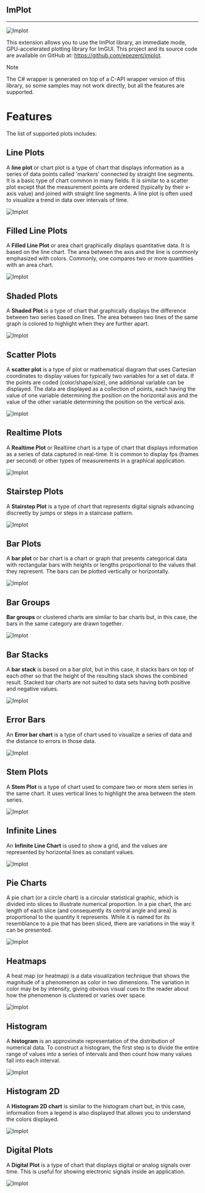 ## ImPlot
---

![Implot](images/ImPlot.png)

This extension allows you to use the ImPlot library, an immediate mode, GPU-accelerated plotting library for ImGUI. This project and its source code are available on GitHub at: https://github.com/epezent/implot.

> [!NOTE]
> The C# wrapper is generated on top of a C-API wrapper version of this library, so some samples may not work directly, but all the features are supported.

# Features

The list of supported plots includes:

## Line Plots

A **line plot** or chart plot is a type of chart that displays information as a series of data points called 'markers' connected by straight line segments. It is a basic type of chart common in many fields. It is similar to a scatter plot except that the measurement points are ordered (typically by their x-axis value) and joined with straight line segments. A line plot is often used to visualize a trend in data over intervals of time.

![Implot](images/LinePlots.png)

## Filled Line Plots

A **Filled Line Plot** or area chart graphically displays quantitative data. It is based on the line chart. The area between the axis and the line is commonly emphasized with colors. Commonly, one compares two or more quantities with an area chart.

![Implot](images/FilledLinePlots.png)

## Shaded Plots

A **Shaded Plot** is a type of chart that graphically displays the difference between two series based on lines. The area between two lines of the same graph is colored to highlight when they are further apart.

![Implot](images/ShadedPlots.png)

## Scatter Plots

A **scatter plot** is a type of plot or mathematical diagram that uses Cartesian coordinates to display values for typically two variables for a set of data. If the points are coded (color/shape/size), one additional variable can be displayed. The data are displayed as a collection of points, each having the value of one variable determining the position on the horizontal axis and the value of the other variable determining the position on the vertical axis.

![Implot](images/ScatterPlots.png)

## Realtime Plots

A **Realtime Plot** or Realtime chart is a type of chart that displays information as a series of data captured in real-time. It is common to display fps (frames per second) or other types of measurements in a graphical application.

![Implot](images/RealtimePlots.png)

## Stairstep Plots

A **Stairstep Plot** is a type of chart that represents digital signals advancing discreetly by jumps or steps in a staircase pattern.

![Implot](images/StairstepPlots.png)

## Bar Plots

A **bar plot** or bar chart is a chart or graph that presents categorical data with rectangular bars with heights or lengths proportional to the values that they represent. The bars can be plotted vertically or horizontally.

![Implot](images/BarPlots.png)

## Bar Groups

**Bar groups** or clustered charts are similar to bar charts but, in this case, the bars in the same category are drawn together.
 
![Implot](images/BarGroups.png)

## Bar Stacks

A **bar stack** is based on a bar plot, but in this case, it stacks bars on top of each other so that the height of the resulting stack shows the combined result. Stacked bar charts are not suited to data sets having both positive and negative values.

![Implot](images/BarStacks.png)

## Error Bars

An **Error bar chart** is a type of chart used to visualize a series of data and the distance to errors in those data.
 
![Implot](images/ErrorBars.png)

## Stem Plots

A **Stem Plot** is a type of chart used to compare two or more stem series in the same chart. It uses vertical lines to highlight the area between the stem series.

![Implot](images/StemPlots.png)

## Infinite Lines

An **Infinite Line Chart** is used to show a grid, and the values are represented by horizontal lines as constant values.

![Implot](images/InfiniteLines.png)

## Pie Charts

A pie chart (or a circle chart) is a circular statistical graphic, which is divided into slices to illustrate numerical proportion. In a pie chart, the arc length of each slice (and consequently its central angle and area) is proportional to the quantity it represents. While it is named for its resemblance to a pie that has been sliced, there are variations in the way it can be presented.

![Implot](images/PieCharts.png)

## Heatmaps

A heat map (or heatmap) is a data visualization technique that shows the magnitude of a phenomenon as color in two dimensions. The variation in color may be by intensity, giving obvious visual cues to the reader about how the phenomenon is clustered or varies over space.

![Implot](images/Heatmaps.png)

## Histogram

A **histogram** is an approximate representation of the distribution of numerical data. To construct a histogram, the first step is to divide the entire range of values into a series of intervals and then count how many values fall into each interval.

![Implot](images/Histogram.png)

## Histogram 2D

A **Histogram 2D chart** is similar to the histogram chart but, in this case, information from a legend is also displayed that allows you to understand the colors displayed.

![Implot](images/Histogram2D.png)

## Digital Plots

A **Digital Plot** is a type of chart that displays digital or analog signals over time. This is useful for showing electronic signals inside an application.

![Implot](images/DigitalPlots.png)